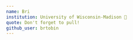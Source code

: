 ```yaml
---
name: Bri 
institution: University of Wisconsin-Madison 🚩
quote: Don't forget to pull! 
github_user: brtobin
---
```

